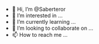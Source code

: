 - 👋 Hi, I’m @Saberteror
- 👀 I’m interested in ...
- 🌱 I’m currently learning ...
- 💞️ I’m looking to collaborate on ...
- 📫 How to reach me ...

<!---
Saberteror/Saberteror is a ✨ special ✨ repository because its `README.md` (this file) appears on your GitHub profile.
You can click the Preview link to take a look at your changes.
--->
